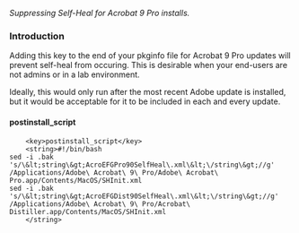 _Suppressing Self-Heal for Acrobat 9 Pro installs._

### Introduction

Adding this key to the end of your pkginfo file for Acrobat 9 Pro updates will prevent self-heal from occuring.  This is desirable when your end-users are not admins or in a lab environment.  

Ideally, this would only run after the most recent Adobe update is installed, but it would be acceptable for it to be included in each and every update.

#### postinstall_script

    	<key>postinstall_script</key>
    	<string>#!/bin/bash
    sed -i .bak 's/\&lt;string\&gt;AcroEFGPro90SelfHeal\.xml\&lt;\/string\&gt;//g' /Applications/Adobe\ Acrobat\ 9\ Pro/Adobe\ Acrobat\ Pro.app/Contents/MacOS/SHInit.xml
    sed -i .bak 's/\&lt;string\&gt;AcroEFGDist90SelfHeal\.xml\&lt;\/string\&gt;//g' /Applications/Adobe\ Acrobat\ 9\ Pro/Acrobat\ Distiller.app/Contents/MacOS/SHInit.xml
    	</string>